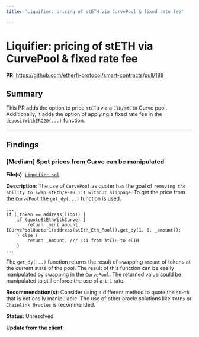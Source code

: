 ```yaml
---
title: 'Liquifier: pricing of stETH via CurvePool & fixed rate fee'

---
```


# Liquifier: pricing of stETH via CurvePool & fixed rate fee

**PR**: https://github.com/etherfi-protocol/smart-contracts/pull/188

## Summary

This PR adds the option to price `stETH` via a `ETH/stETH` Curve pool. Additionally, it adds the option of applying a fixed rate fee in the `depositWithERC20(...)` function. 

---

## Findings

### [Medium] Spot prices from Curve can be manipulated

**File(s)**: [`Liquifier.sol`](https://github.com/etherfi-protocol/smart-contracts/blob/1f95dcd0677f7ffa387e70c2240981c478a701b2/src/Liquifier.sol#L404)

**Description**: The use of `CurvePool` as quoter has the goal of `removing the ability to swap stEth/eETH 1:1 without slippage`. To get the price from the `CurvePool` the `get_dy(...)` function is used.

```solidity
...
if (_token == address(lido)) {
    if (quoteStEthWithCurve) {
        return _min(_amount, ICurvePoolQuoter1(address(stEth_Eth_Pool)).get_dy(1, 0, _amount));
    } else {
        return _amount; /// 1:1 from stETH to eETH
    }
...
```

The `get_dy(...)` function returns the result of swapping `amount` of tokens at the current state of the pool. The result of this function can be easily manipulated by swapping in the `CurvePool`. The returned value could be manipulated to still enforce the use of a `1:1` rate.

**Recommendation(s)**: Consider using a different method to quote the `stEth` that is not easily manipulable. The use of other oracle solutions like `TWAPs` or `Chainlink Oracles` is recommended. 

**Status**: Unresolved

**Update from the client**: